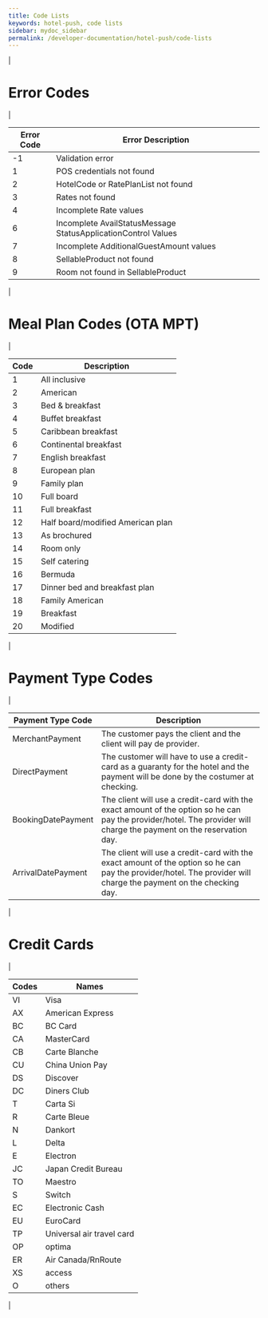 ```yaml
---
title: Code Lists
keywords: hotel-push, code lists
sidebar: mydoc_sidebar
permalink: /developer-documentation/hotel-push/code-lists
---
```


|

Error Codes
===========

|

| **Error Code** | **Error Description**					|
| -------------- | ------------------------------------------------------------ |
| -1           	 | Validation error						|
|  1             | POS credentials not found					|
|  2             | HotelCode or RatePlanList not found				|
|  3             | Rates not found						|
|  4             | Incomplete Rate values					|
|  6             | Incomplete AvailStatusMessage StatusApplicationControl Values|
|  7             | Incomplete AdditionalGuestAmount values			|
|  8             | SellableProduct not found					|
|  9             | Room not found in SellableProduct				|

|

Meal Plan Codes (OTA MPT)
=========================

|

| **Code** | **Description**			|
| -------- | ---------------------------------- |
| 1        | All inclusive			|
| 2        | American				|
| 3        | Bed & breakfast			|
| 4        | Buffet breakfast			|
| 5        | Caribbean breakfast		|
| 6        | Continental breakfast		|
| 7        | English breakfast			|
| 8        | European plan			|
| 9        | Family plan			|
| 10       | Full board				|
| 11       | Full breakfast			|
| 12       | Half board/modified American plan	|
| 13       | As brochured			|
| 14       | Room only				|
| 15       | Self catering			|
| 16       | Bermuda				|
| 17       | Dinner bed and breakfast plan	|
| 18       | Family American			|
| 19       | Breakfast				|
| 20       | Modified				|

|

Payment Type Codes
==================

| 

| **Payment Type Code** | **Description**										|
| --------------------- | --------------------------------------------------------------------------------------------- |
| MerchantPayment	| The customer pays the client and the client will pay de provider.				|
| DirectPayment		| The customer will have to use a credit-card as a guaranty for the hotel and the payment will be done by the costumer at checking. |
| BookingDatePayment	| The client will use a credit-card with the exact amount of the option so he can pay the provider/hotel. The provider will charge the payment on the reservation day. |
| ArrivalDatePayment	| The client will use a credit-card with the exact amount of the option so he can pay the provider/hotel. The provider will charge the payment on the checking day. |

|

Credit Cards
============

| 

| **Codes** | **Names**			|
| --------- | ------------------------- |
| VI        | Visa			|
| AX        | American Express		|
| BC        | BC Card			|
| CA        | MasterCard		|
| CB        | Carte Blanche		|
| CU        | China Union Pay		|
| DS        | Discover			|
| DC        | Diners Club		|
| T         | Carta Si			|
| R         | Carte Bleue		|
| N         | Dankort			|
| L         | Delta			|
| E         | Electron			|
| JC        | Japan Credit Bureau	|
| TO        | Maestro			|
| S         | Switch			|
| EC        | Electronic Cash		|
| EU        | EuroCard			|
| TP        | Universal air travel card	|
| OP        | optima			|
| ER        | Air Canada/RnRoute	|
| XS        | access			|
| O         | others			|

|
